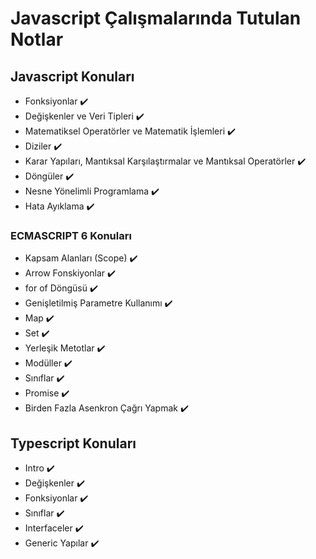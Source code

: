 # Javascript Çalışmalarında Tutulan Notlar

## Javascript Konuları

- Fonksiyonlar :heavy_check_mark:
- Değişkenler ve Veri Tipleri :heavy_check_mark:
- Matematiksel Operatörler ve Matematik İşlemleri :heavy_check_mark:
- Diziler :heavy_check_mark:
- Karar Yapıları, Mantıksal Karşılaştırmalar ve Mantıksal Operatörler :heavy_check_mark:
- Döngüler :heavy_check_mark:
- Nesne Yönelimli Programlama :heavy_check_mark:
- Hata Ayıklama :heavy_check_mark:

### ECMASCRIPT 6 Konuları

- Kapsam Alanları (Scope) :heavy_check_mark:
- Arrow Fonskiyonlar :heavy_check_mark:
- for of Döngüsü :heavy_check_mark:
- Genişletilmiş Parametre Kullanımı :heavy_check_mark:
- Map :heavy_check_mark:
- Set :heavy_check_mark:
- Yerleşik Metotlar :heavy_check_mark:
- Modüller :heavy_check_mark:
- Sınıflar :heavy_check_mark:
- Promise :heavy_check_mark:
- Birden Fazla Asenkron Çağrı Yapmak :heavy_check_mark:

## Typescript Konuları

- Intro :heavy_check_mark:
- Değişkenler :heavy_check_mark:
- Fonksiyonlar :heavy_check_mark:
- Sınıflar :heavy_check_mark:
- Interfaceler :heavy_check_mark:
- Generic Yapılar :heavy_check_mark:
